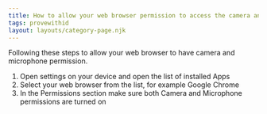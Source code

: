 ```yaml
---
title: How to allow your web browser permission to access the camera and microphone
tags: provewithid
layout: layouts/category-page.njk
---
```


Following these steps to allow your web browser to have camera and microphone permission.
1. Open settings on your device and open the list of installed Apps
2. Select your web browser from the list, for example Google Chrome
3. In the Permissions section make sure both Camera and Microphone permissions are turned on
